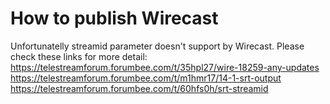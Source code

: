 # How to publish Wirecast

Unfortunatelly streamid parameter doesn't support by Wirecast. Please check these links for more detail:  
https://telestreamforum.forumbee.com/t/35hpl27/wire-18259-any-updates  
https://telestreamforum.forumbee.com/t/m1hmr17/14-1-srt-output  
https://telestreamforum.forumbee.com/t/60hfs0h/srt-streamid